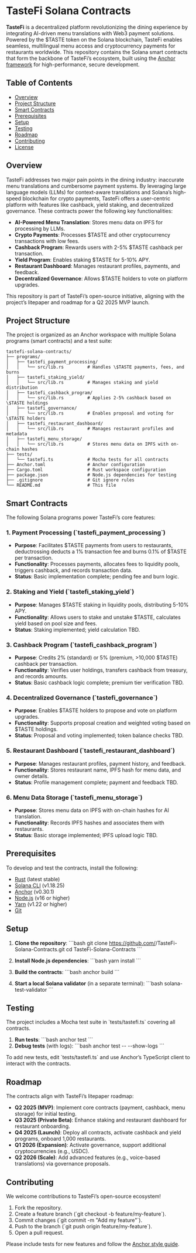 # TasteFi Solana Contracts

**TasteFi** is a decentralized platform revolutionizing the dining experience by integrating AI-driven menu translations with Web3 payment solutions. Powered by the \$TASTE token on the Solana blockchain, TasteFi enables seamless, multilingual menu access and cryptocurrency payments for restaurants worldwide. This repository contains the Solana smart contracts that form the backbone of TasteFi’s ecosystem, built using the [Anchor framework](https://www.anchor-lang.com/) for high-performance, secure development.

## Table of Contents
- [Overview](#overview)
- [Project Structure](#project-structure)
- [Smart Contracts](#smart-contracts)
- [Prerequisites](#prerequisites)
- [Setup](#setup)
- [Testing](#testing)
- [Roadmap](#roadmap)
- [Contributing](#contributing)
- [License](#license)

## Overview
TasteFi addresses two major pain points in the dining industry: inaccurate menu translations and cumbersome payment systems. By leveraging large language models (LLMs) for context-aware translations and Solana’s high-speed blockchain for crypto payments, TasteFi offers a user-centric platform with features like cashback, yield staking, and decentralized governance. These contracts power the following key functionalities:
- **AI-Powered Menu Translation**: Stores menu data on IPFS for processing by LLMs.
- **Crypto Payments**: Processes \$TASTE and other cryptocurrency transactions with low fees.
- **Cashback Program**: Rewards users with 2-5% \$TASTE cashback per transaction.
- **Yield Program**: Enables staking \$TASTE for 5-10% APY.
- **Restaurant Dashboard**: Manages restaurant profiles, payments, and feedback.
- **Decentralized Governance**: Allows \$TASTE holders to vote on platform upgrades.

This repository is part of TasteFi’s open-source initiative, aligning with the project’s litepaper and roadmap for a Q2 2025 MVP launch.

## Project Structure
The project is organized as an Anchor workspace with multiple Solana programs (smart contracts) and a test suite:
```
tastefi-solana-contracts/
├── programs/
│   ├── tastefi_payment_processing/
│   │   └── src/lib.rs         # Handles \$TASTE payments, fees, and burns
│   ├── tastefi_staking_yield/
│   │   └── src/lib.rs         # Manages staking and yield distribution
│   ├── tastefi_cashback_program/
│   │   └── src/lib.rs         # Applies 2-5% cashback based on \$TASTE holdings
│   ├── tastefi_governance/
│   │   └── src/lib.rs         # Enables proposal and voting for \$TASTE holders
│   ├── tastefi_restaurant_dashboard/
│   │   └── src/lib.rs         # Manages restaurant profiles and metadata
│   ├── tastefi_menu_storage/
│   │   └── src/lib.rs         # Stores menu data on IPFS with on-chain hashes
├── tests/
│   └── tastefi.ts             # Mocha tests for all contracts
├── Anchor.toml                # Anchor configuration
├── Cargo.toml                 # Rust workspace configuration
├── package.json               # Node.js dependencies for testing
├── .gitignore                 # Git ignore rules
└── README.md                  # This file
```

## Smart Contracts
The following Solana programs power TasteFi’s core features:

### 1. Payment Processing (\`tastefi_payment_processing\`)
- **Purpose**: Facilitates \$TASTE payments from users to restaurants, deductrossing deducts a 1% transaction fee and burns 0.1% of \$TASTE per transaction.
- **Functionality**: Processes payments, allocates fees to liquidity pools, triggers cashback, and records transaction data.
- **Status**: Basic implementation complete; pending fee and burn logic.

### 2. Staking and Yield (\`tastefi_staking_yield\`)
- **Purpose**: Manages \$TASTE staking in liquidity pools, distributing 5-10% APY.
- **Functionality**: Allows users to stake and unstake \$TASTE, calculates yield based on pool size and fees.
- **Status**: Staking implemented; yield calculation TBD.

### 3. Cashback Program (\`tastefi_cashback_program\`)
- **Purpose**: Credits 2% (standard) or 5% (premium, >10,000 \$TASTE) cashback per transaction.
- **Functionality**: Verifies user holdings, transfers cashback from treasury, and records amounts.
- **Status**: Basic cashback logic complete; premium tier verification TBD.

### 4. Decentralized Governance (\`tastefi_governance\`)
- **Purpose**: Enables \$TASTE holders to propose and vote on platform upgrades.
- **Functionality**: Supports proposal creation and weighted voting based on \$TASTE holdings.
- **Status**: Proposal and voting implemented; token balance checks TBD.

### 5. Restaurant Dashboard (\`tastefi_restaurant_dashboard\`)
- **Purpose**: Manages restaurant profiles, payment history, and feedback.
- **Functionality**: Stores restaurant name, IPFS hash for menu data, and owner details.
- **Status**: Profile management complete; payment and feedback TBD.

### 6. Menu Data Storage (\`tastefi_menu_storage\`)
- **Purpose**: Stores menu data on IPFS with on-chain hashes for AI translation.
- **Functionality**: Records IPFS hashes and associates them with restaurants.
- **Status**: Basic storage implemented; IPFS upload logic TBD.

## Prerequisites
To develop and test the contracts, install the following:
- [Rust](https://www.rust-lang.org/tools/install) (latest stable)
- [Solana CLI](https://docs.solana.com/cli/install-solana-cli-tools) (v1.18.25)
- [Anchor](https://www.anchor-lang.com/docs/installation) (v0.30.1)
- [Node.js](https://nodejs.org/) (v16 or higher)
- [Yarn](https://yarnpkg.com/) (v1.22 or higher)
- [Git](https://git-scm.com/)

## Setup
1. **Clone the repository**:
   \`\`\`bash
   git clone https://github.com/<your-username>/TasteFi-Solana-Contracts.git
   cd TasteFi-Solana-Contracts
   \`\`\`

2. **Install Node.js dependencies**:
   \`\`\`bash
   yarn install
   \`\`\`

3. **Build the contracts**:
   \`\`\`bash
   anchor build
   \`\`\`

4. **Start a local Solana validator** (in a separate terminal):
   \`\`\`bash
   solana-test-validator
   \`\`\`

## Testing
The project includes a Mocha test suite in \`tests/tastefi.ts\` covering all contracts.
1. **Run tests**:
   \`\`\`bash
   anchor test
   \`\`\`
2. **Debug tests** (with logs):
   \`\`\`bash
   anchor test -- --show-logs
   \`\`\`

To add new tests, edit \`tests/tastefi.ts\` and use Anchor’s TypeScript client to interact with the contracts.

## Roadmap
The contracts align with TasteFi’s litepaper roadmap:
- **Q2 2025 (MVP)**: Implement core contracts (payment, cashback, menu storage) for initial testing.
- **Q3 2025 (Private Beta)**: Enhance staking and restaurant dashboard for restaurant onboarding.
- **Q4 2025 (Launch)**: Deploy all contracts, activate cashback and yield programs, onboard 1,000 restaurants.
- **Q1 2026 (Expansion)**: Activate governance, support additional cryptocurrencies (e.g., USDC).
- **Q2 2026 (Scale)**: Add advanced features (e.g., voice-based translations) via governance proposals.

## Contributing
We welcome contributions to TasteFi’s open-source ecosystem!
1. Fork the repository.
2. Create a feature branch (\`git checkout -b feature/my-feature\`).
3. Commit changes (\`git commit -m "Add my feature"\`).
4. Push to the branch (\`git push origin feature/my-feature\`).
5. Open a pull request.

Please include tests for new features and follow the [Anchor style guide](https://www.anchor-lang.com/docs/style-guide).


